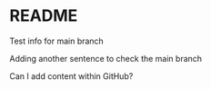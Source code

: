 # README

Test info for main branch

Adding another sentence to check the main branch


Can I add content within GitHub?
